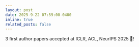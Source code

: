 ```yaml
---
layout: post
date: 2025-9-22 07:59:00-0400
inline: true
related_posts: false
---
```


3 first author papers accepted at ICLR, ACL, NeurIPS 2025 🎉!
